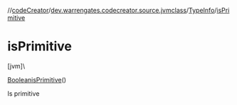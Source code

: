 //[codeCreator](../../../index.md)/[dev.warrengates.codecreator.source.jvmclass](../index.md)/[TypeInfo](index.md)/[isPrimitive](is-primitive.md)

# isPrimitive

[jvm]\

[Boolean](https://docs.oracle.com/javase/8/docs/api/java/lang/Boolean.html)[isPrimitive](is-primitive.md)()

Is primitive
